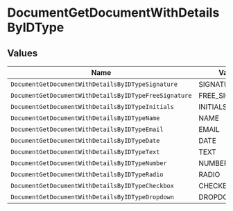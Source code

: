 # DocumentGetDocumentWithDetailsByIDType


## Values

| Name                                                  | Value                                                 |
| ----------------------------------------------------- | ----------------------------------------------------- |
| `DocumentGetDocumentWithDetailsByIDTypeSignature`     | SIGNATURE                                             |
| `DocumentGetDocumentWithDetailsByIDTypeFreeSignature` | FREE_SIGNATURE                                        |
| `DocumentGetDocumentWithDetailsByIDTypeInitials`      | INITIALS                                              |
| `DocumentGetDocumentWithDetailsByIDTypeName`          | NAME                                                  |
| `DocumentGetDocumentWithDetailsByIDTypeEmail`         | EMAIL                                                 |
| `DocumentGetDocumentWithDetailsByIDTypeDate`          | DATE                                                  |
| `DocumentGetDocumentWithDetailsByIDTypeText`          | TEXT                                                  |
| `DocumentGetDocumentWithDetailsByIDTypeNumber`        | NUMBER                                                |
| `DocumentGetDocumentWithDetailsByIDTypeRadio`         | RADIO                                                 |
| `DocumentGetDocumentWithDetailsByIDTypeCheckbox`      | CHECKBOX                                              |
| `DocumentGetDocumentWithDetailsByIDTypeDropdown`      | DROPDOWN                                              |